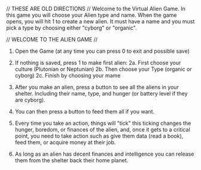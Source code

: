 // THESE ARE OLD DIRECTIONS // 
Welcome to the Virtual Alien Game.  In this game you will choose your Alien type and name.
When the game opens, you will hit 1 to create a new alien. It must have a name and you must pick a 
type by choosing either "cyborg" or "organic".

// WELCOME TO THE ALIEN GAME //
1. Open the Game (at any time you can press 0 to exit and possible save)

2. If nothing is saved, press 1 to make first alien:
    2a. First choose your culture (Plutonian or Neptunian)
    2b. Then choose your Type (organic or cyborg)
    2c. Finish by choosing your mame

3. After you make an alien, press a button to see all the aliens in your shelter. Including their name, 
type, and hunger (or battery level if they are cyborg). 

4. You can then press a button to feed them all if you want. 

5. Every time you take an action, things will "tick" this ticking changes the hunger,
boredom, or finances of the alien, and, once it gets to a critical point, you need to take action
such as give them data (read a book), feed them, or acquire money at their job. 

6. As long as an alien has decent finances and intelligence you can release them from the shelter 
back their home planet.





